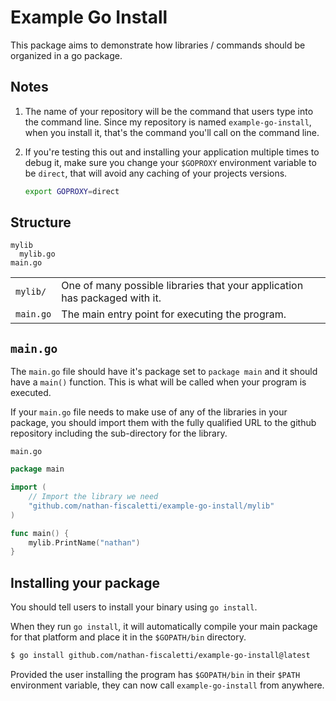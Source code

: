 # Example Go Install

This package aims to demonstrate how libraries / commands should be organized in a go package.

## Notes

1. The name of your repository will be the command that users type into the command line. Since my repository is named `example-go-install`, when you install it, that's the command you'll call on the command line.
2. If you're testing this out and installing your application multiple times to debug it, make sure you change your `$GOPROXY` environment variable to be `direct`, that will avoid any caching of your projects versions.

   ```sh
   export GOPROXY=direct
   ```

## Structure

```
mylib
  mylib.go
main.go
```

|||
|---|---|
|`mylib/`|One of many possible libraries that your application has packaged with it.|
|`main.go`|The main entry point for executing the program.|

## `main.go`

The `main.go` file should have it's package set to `package main` and it should have a `main()` function. This is what will be called when your program is executed.

If your `main.go` file needs to make use of any of the libraries in your package, you should import them with the fully qualified URL to the github repository including the sub-directory for the library.

`main.go`
```go
package main

import (
    // Import the library we need
	"github.com/nathan-fiscaletti/example-go-install/mylib"
)

func main() {
	mylib.PrintName("nathan")
}
```

## Installing your package

You should tell users to install your binary using `go install`.

When they run `go install`, it will automatically compile your main package for that platform and place it in the `$GOPATH/bin` directory.

```sh
$ go install github.com/nathan-fiscaletti/example-go-install@latest
```

Provided the user installing the program has `$GOPATH/bin` in their `$PATH` environment variable, they can now call `example-go-install` from anywhere.